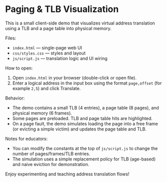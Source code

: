 # Paging & TLB Visualization

This is a small client-side demo that visualizes virtual address translation using a TLB and a page table into physical memory.

Files:

- `index.html` — single-page web UI
- `css/styles.css` — styles and layout
- `js/script.js` — translation logic and UI wiring

How to open:

1. Open `index.html` in your browser (double-click or open file).
2. Enter a logical address in the input box using the format `page,offset` (for example `2,5`) and click Translate.

Behavior:

- The demo contains a small TLB (4 entries), a page table (8 pages), and physical memory (6 frames).
- Some pages are preloaded. TLB and page table hits are highlighted.
- On a page fault, the demo simulates loading the page into a free frame (or evicting a simple victim) and updates the page table and TLB.

Notes for educators:

- You can modify the constants at the top of `js/script.js` to change the number of pages/frames/TLB entries.
- The simulation uses a simple replacement policy for TLB (age-based) and naive eviction for demonstration.

Enjoy experimenting and teaching address translation flows!
